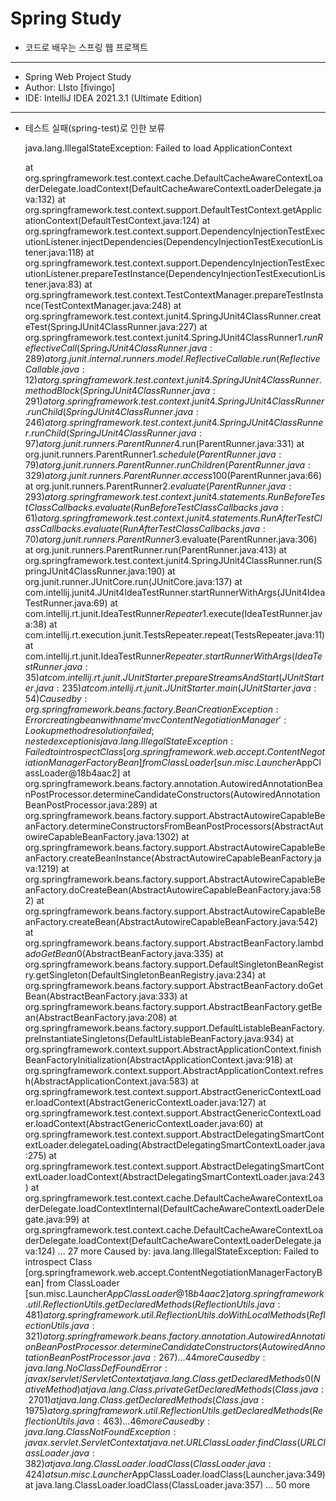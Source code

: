 # Spring Study

* 코드로 배우는 스프링 웹 프로젝트

<hr/>

* Spring Web Project Study
* Author: LIsto [fivingo]
* IDE: IntelliJ IDEA 2021.3.1 (Ultimate Edition)

<hr/>

* 테스트 실패(spring-test)로 인한 보류


    java.lang.IllegalStateException: Failed to load ApplicationContext

	at org.springframework.test.context.cache.DefaultCacheAwareContextLoaderDelegate.loadContext(DefaultCacheAwareContextLoaderDelegate.java:132)
	at org.springframework.test.context.support.DefaultTestContext.getApplicationContext(DefaultTestContext.java:124)
	at org.springframework.test.context.support.DependencyInjectionTestExecutionListener.injectDependencies(DependencyInjectionTestExecutionListener.java:118)
	at org.springframework.test.context.support.DependencyInjectionTestExecutionListener.prepareTestInstance(DependencyInjectionTestExecutionListener.java:83)
	at org.springframework.test.context.TestContextManager.prepareTestInstance(TestContextManager.java:248)
	at org.springframework.test.context.junit4.SpringJUnit4ClassRunner.createTest(SpringJUnit4ClassRunner.java:227)
	at org.springframework.test.context.junit4.SpringJUnit4ClassRunner$1.runReflectiveCall(SpringJUnit4ClassRunner.java:289)
	at org.junit.internal.runners.model.ReflectiveCallable.run(ReflectiveCallable.java:12)
	at org.springframework.test.context.junit4.SpringJUnit4ClassRunner.methodBlock(SpringJUnit4ClassRunner.java:291)
	at org.springframework.test.context.junit4.SpringJUnit4ClassRunner.runChild(SpringJUnit4ClassRunner.java:246)
	at org.springframework.test.context.junit4.SpringJUnit4ClassRunner.runChild(SpringJUnit4ClassRunner.java:97)
	at org.junit.runners.ParentRunner$4.run(ParentRunner.java:331)
	at org.junit.runners.ParentRunner$1.schedule(ParentRunner.java:79)
	at org.junit.runners.ParentRunner.runChildren(ParentRunner.java:329)
	at org.junit.runners.ParentRunner.access$100(ParentRunner.java:66)
	at org.junit.runners.ParentRunner$2.evaluate(ParentRunner.java:293)
	at org.springframework.test.context.junit4.statements.RunBeforeTestClassCallbacks.evaluate(RunBeforeTestClassCallbacks.java:61)
	at org.springframework.test.context.junit4.statements.RunAfterTestClassCallbacks.evaluate(RunAfterTestClassCallbacks.java:70)
	at org.junit.runners.ParentRunner$3.evaluate(ParentRunner.java:306)
	at org.junit.runners.ParentRunner.run(ParentRunner.java:413)
	at org.springframework.test.context.junit4.SpringJUnit4ClassRunner.run(SpringJUnit4ClassRunner.java:190)
	at org.junit.runner.JUnitCore.run(JUnitCore.java:137)
	at com.intellij.junit4.JUnit4IdeaTestRunner.startRunnerWithArgs(JUnit4IdeaTestRunner.java:69)
	at com.intellij.rt.junit.IdeaTestRunner$Repeater$1.execute(IdeaTestRunner.java:38)
	at com.intellij.rt.execution.junit.TestsRepeater.repeat(TestsRepeater.java:11)
	at com.intellij.rt.junit.IdeaTestRunner$Repeater.startRunnerWithArgs(IdeaTestRunner.java:35)
	at com.intellij.rt.junit.JUnitStarter.prepareStreamsAndStart(JUnitStarter.java:235)
	at com.intellij.rt.junit.JUnitStarter.main(JUnitStarter.java:54)
    Caused by: org.springframework.beans.factory.BeanCreationException: Error creating bean with name 'mvcContentNegotiationManager': Lookup method resolution failed; nested exception is java.lang.IllegalStateException: Failed to introspect Class [org.springframework.web.accept.ContentNegotiationManagerFactoryBean] from ClassLoader [sun.misc.Launcher$AppClassLoader@18b4aac2]
    at org.springframework.beans.factory.annotation.AutowiredAnnotationBeanPostProcessor.determineCandidateConstructors(AutowiredAnnotationBeanPostProcessor.java:289)
    at org.springframework.beans.factory.support.AbstractAutowireCapableBeanFactory.determineConstructorsFromBeanPostProcessors(AbstractAutowireCapableBeanFactory.java:1302)
    at org.springframework.beans.factory.support.AbstractAutowireCapableBeanFactory.createBeanInstance(AbstractAutowireCapableBeanFactory.java:1219)
    at org.springframework.beans.factory.support.AbstractAutowireCapableBeanFactory.doCreateBean(AbstractAutowireCapableBeanFactory.java:582)
    at org.springframework.beans.factory.support.AbstractAutowireCapableBeanFactory.createBean(AbstractAutowireCapableBeanFactory.java:542)
    at org.springframework.beans.factory.support.AbstractBeanFactory.lambda$doGetBean$0(AbstractBeanFactory.java:335)
    at org.springframework.beans.factory.support.DefaultSingletonBeanRegistry.getSingleton(DefaultSingletonBeanRegistry.java:234)
    at org.springframework.beans.factory.support.AbstractBeanFactory.doGetBean(AbstractBeanFactory.java:333)
    at org.springframework.beans.factory.support.AbstractBeanFactory.getBean(AbstractBeanFactory.java:208)
    at org.springframework.beans.factory.support.DefaultListableBeanFactory.preInstantiateSingletons(DefaultListableBeanFactory.java:934)
    at org.springframework.context.support.AbstractApplicationContext.finishBeanFactoryInitialization(AbstractApplicationContext.java:918)
    at org.springframework.context.support.AbstractApplicationContext.refresh(AbstractApplicationContext.java:583)
    at org.springframework.test.context.support.AbstractGenericContextLoader.loadContext(AbstractGenericContextLoader.java:127)
    at org.springframework.test.context.support.AbstractGenericContextLoader.loadContext(AbstractGenericContextLoader.java:60)
    at org.springframework.test.context.support.AbstractDelegatingSmartContextLoader.delegateLoading(AbstractDelegatingSmartContextLoader.java:275)
    at org.springframework.test.context.support.AbstractDelegatingSmartContextLoader.loadContext(AbstractDelegatingSmartContextLoader.java:243)
    at org.springframework.test.context.cache.DefaultCacheAwareContextLoaderDelegate.loadContextInternal(DefaultCacheAwareContextLoaderDelegate.java:99)
    at org.springframework.test.context.cache.DefaultCacheAwareContextLoaderDelegate.loadContext(DefaultCacheAwareContextLoaderDelegate.java:124)
    ... 27 more
    Caused by: java.lang.IllegalStateException: Failed to introspect Class [org.springframework.web.accept.ContentNegotiationManagerFactoryBean] from ClassLoader [sun.misc.Launcher$AppClassLoader@18b4aac2]
    at org.springframework.util.ReflectionUtils.getDeclaredMethods(ReflectionUtils.java:481)
    at org.springframework.util.ReflectionUtils.doWithLocalMethods(ReflectionUtils.java:321)
    at org.springframework.beans.factory.annotation.AutowiredAnnotationBeanPostProcessor.determineCandidateConstructors(AutowiredAnnotationBeanPostProcessor.java:267)
    ... 44 more
    Caused by: java.lang.NoClassDefFoundError: javax/servlet/ServletContext
    at java.lang.Class.getDeclaredMethods0(Native Method)
    at java.lang.Class.privateGetDeclaredMethods(Class.java:2701)
    at java.lang.Class.getDeclaredMethods(Class.java:1975)
    at org.springframework.util.ReflectionUtils.getDeclaredMethods(ReflectionUtils.java:463)
    ... 46 more
    Caused by: java.lang.ClassNotFoundException: javax.servlet.ServletContext
    at java.net.URLClassLoader.findClass(URLClassLoader.java:382)
    at java.lang.ClassLoader.loadClass(ClassLoader.java:424)
    at sun.misc.Launcher$AppClassLoader.loadClass(Launcher.java:349)
    at java.lang.ClassLoader.loadClass(ClassLoader.java:357)
    ... 50 more

